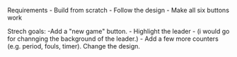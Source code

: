 Requirements - Build from scratch - Follow the design - Make all six buttons work

Strech goals:
-Add a "new game" button. - Highlight the leader - (i would go for channging the background of the leader.) - Add a few more counters (e.g. period, fouls, timer).
Change the design.
